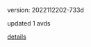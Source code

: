 version: 2022112202-733d

updated 1 avds

[details](https://github.com/0x74f917491bfa7ebfa379/ali_avd_db/blob/master/change_log/2022/11/22/02/733d.txt)